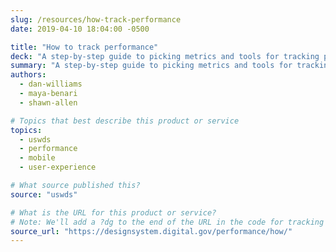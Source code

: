 ```yaml
---
slug: /resources/how-track-performance
date: 2019-04-10 18:04:00 -0500

title: "How to track performance"
deck: "A step-by-step guide to picking metrics and tools for tracking performance on your site"
summary: "A step-by-step guide to picking metrics and tools for tracking performance on your site"
authors:
  - dan-williams
  - maya-benari
  - shawn-allen

# Topics that best describe this product or service
topics:
  - uswds
  - performance
  - mobile
  - user-experience

# What source published this?
source: "uswds"

# What is the URL for this product or service?
# Note: We'll add a ?dg to the end of the URL in the code for tracking purposes
source_url: "https://designsystem.digital.gov/performance/how/"
---
```

